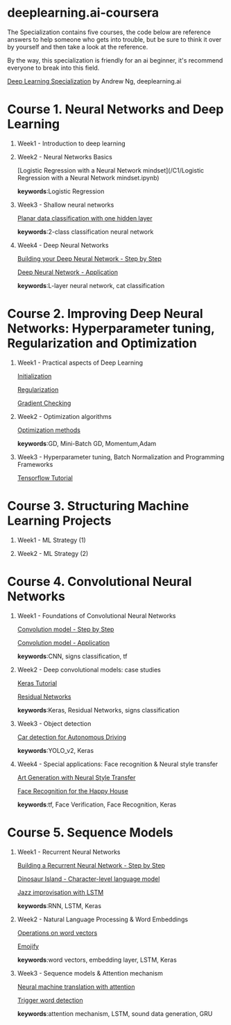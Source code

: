 # deeplearning.ai-coursera
The Specialization contains five courses, the code below are reference answers to help someone who gets into trouble, but be sure to think it over by yourself and then take a look at the reference.

By the way, this specialization is friendly for an ai beginner, it's recommend everyone to break into this field.

[Deep Learning Specialization](https://www.coursera.org/specializations/deep-learning) by Andrew Ng, deeplearning.ai


# Course 1. Neural Networks and Deep Learning

1. Week1 - Introduction to deep learning
2. Week2 - Neural Networks Basics

   [Logistic Regression with a Neural Network mindset](/C1/Logistic Regression with a Neural Network mindset.ipynb)

   **keywords**:Logistic Regression
   
3. Week3 - Shallow neural networks

   [Planar data classification with one hidden layer](https://github.com/Inori2030/deeplearning.ai-coursera/blob/master/C1/Planar%20data%20classification%20with%20one%20hidden%20layer.ipynb)
   
   **keywords**:2-class classification neural network
   
4. Week4 - Deep Neural Networks

   [Building your Deep Neural Network - Step by Step](https://github.com/Inori2030/deeplearning.ai-coursera/blob/master/C1/Building%20your%20Deep%20Neural%20Network%20-%20Step%20by%20Step.ipynb)
   
   [Deep Neural Network - Application](https://github.com/Inori2030/deeplearning.ai-coursera/blob/master/C1/Deep%20Neural%20Network%20-%20Application.ipynb)
   
   **keywords**:L-layer neural network, cat classification

# Course 2. Improving Deep Neural Networks: Hyperparameter tuning, Regularization and Optimization

1. Week1 - Practical aspects of Deep Learning

   [Initialization](https://github.com/Inori2030/deeplearning.ai-coursera/blob/master/C2/Initialization.ipynb)
   
   [Regularization](https://github.com/Inori2030/deeplearning.ai-coursera/blob/master/C2/Regularization.ipynb)
   
   [Gradient Checking](https://github.com/Inori2030/deeplearning.ai-coursera/blob/master/C2/Gradient%20Checking.ipynb)

2. Week2 - Optimization algorithms

   [Optimization methods](https://github.com/Inori2030/deeplearning.ai-coursera/blob/master/C2/Optimization%20methods.ipynb)
   
   **keywords**:GD, Mini-Batch GD, Momentum,Adam
         
3. Week3 - Hyperparameter tuning, Batch Normalization and Programming Frameworks

   [Tensorflow Tutorial](https://github.com/Inori2030/deeplearning.ai-coursera/blob/master/C2/Tensorflow%20Tutorial.ipynb)

# Course 3. Structuring Machine Learning Projects

1. Week1 - ML Strategy (1)

2. Week2 - ML Strategy (2)

# Course 4. Convolutional Neural Networks

1. Week1 - Foundations of Convolutional Neural Networks

   [Convolution model - Step by Step](https://github.com/Inori2030/deeplearning.ai-coursera/blob/master/C4/W1/Convolution%20model%20-%20Step%20by%20Step.ipynb)
   
   [Convolution model - Application](https://github.com/Inori2030/deeplearning.ai-coursera/blob/master/C4/W1/Convolution%20model%20-%20Application.ipynb)
   
   **keywords**:CNN, signs classification, tf

2. Week2 - Deep convolutional models: case studies

   [Keras Tutorial](https://github.com/Inori2030/deeplearning.ai-coursera/blob/master/C4/W2/Keras%20Tutorial/Keras%20Tutorial%20-%20Happy%20House.ipynb)
   
   [Residual Networks](https://github.com/Inori2030/deeplearning.ai-coursera/blob/master/C4/W2/Residual%20Networks/Residual%20Networks.ipynb)
   
   **keywords**:Keras, Residual Networks, signs classification
         
3. Week3 - Object detection

   [Car detection for Autonomous Driving](https://github.com/Inori2030/deeplearning.ai-coursera/blob/master/C4/W3/Car%20detection%20for%20Autonomous%20Driving/Autonomous%20driving%20application%20-%20Car%20detection.ipynb)
   
   **keywords**:YOLO_v2, Keras 

4. Week4 - Special applications: Face recognition & Neural style transfer

   [Art Generation with Neural Style Transfer](https://github.com/Inori2030/deeplearning.ai-coursera/blob/master/C4/W4/Neural%20Style%20Transfer/Art%20Generation%20with%20Neural%20Style%20Transfer.ipynb)
   
   [Face Recognition for the Happy House](https://github.com/Inori2030/deeplearning.ai-coursera/blob/master/C4/W4/Face%20Recognition/Face%20Recognition%20for%20the%20Happy%20House.ipynb)
   
   **keywords**:tf, Face Verification, Face Recognition, Keras

# Course 5. Sequence Models

1. Week1 - Recurrent Neural Networks

   [Building a Recurrent Neural Network - Step by Step](https://github.com/Inori2030/deeplearning.ai-coursera/blob/master/C5/W1/Building%20a%20Recurrent%20Neural%20Network%20-%20Step%20by%20Step/Building%20a%20Recurrent%20Neural%20Network%20-%20Step%20by%20Step.ipynb)
   
   [Dinosaur Island - Character-level language model](https://github.com/Inori2030/deeplearning.ai-coursera/blob/master/C5/W1/Dinosaur%20Island%20-%20Character-level%20language%20model/Dinosaurs%20Island%20-%20Character%20level%20language%20model%20final.ipynb)
   
   [Jazz improvisation with LSTM](https://github.com/Inori2030/deeplearning.ai-coursera/blob/master/C5/W1/Jazz%20improvisation%20with%20LSTM/Improvise%20a%20Jazz%20Solo%20with%20an%20LSTM%20Network.ipynb)
   
   **keywords**:RNN, LSTM, Keras

2. Week2 - Natural Language Processing & Word Embeddings

   [Operations on word vectors](https://github.com/Inori2030/deeplearning.ai-coursera/blob/master/C5/W2/Word%20Vector%20Representation/Operations%20on%20word%20vectors.ipynb)
   
   [Emojify](https://github.com/Inori2030/deeplearning.ai-coursera/blob/master/C5/W2/Emojify/Emojify.ipynb)
   
   **keywords**:word vectors, embedding layer, LSTM, Keras
         
3. Week3 - Sequence models & Attention mechanism

   [Neural machine translation with attention](https://github.com/Inori2030/deeplearning.ai-coursera/blob/master/C5/W3/Machine%20Translation/Neural%20machine%20translation%20with%20attention.ipynb)
   
   [Trigger word detection](https://github.com/Inori2030/deeplearning.ai-coursera/blob/master/C5/W3/Trigger%20word%20detection/Trigger%20word%20detection.ipynb)
   
   **keywords**:attention mechanism, LSTM, sound data generation, GRU 


